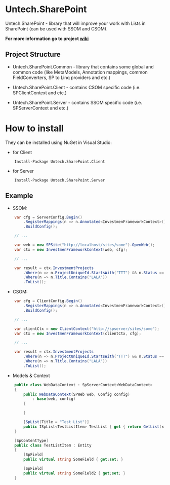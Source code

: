 # Untech.SharePoint

Untech.SharePoint - library that will improve your work with Lists in SharePoint (can be used with SSOM and CSOM).

**For more information go to project [wiki](Wiki)**

## Project Structure

* Untech.SharePoint.Common - library that contains some global and common code (like MetaModels, Annotation mappings, common FieldConverters, SP to Linq providers and etc.)

* Untech.SharePoint.Client - contains CSOM specific code (i.e. SPClientContext and etc.)

* Untech.SharePoint.Server - contains SSOM specific code (i.e. SPServerContext and etc.)

# How to install 

They can be installed using NuGet in Visual Studio:

* for Client

```
	Install-Package Untech.SharePoint.Client 
```

* for Server

```
	Install-Package Untech.SharePoint.Server
```


## Example

* SSOM:

```cs
	var cfg = ServerConfig.Begin()
		.RegisterMappings(n => n.Annotated<InvestmenFrameworkContext>())
		.BuildConfig();

	// ...

	var web = new SPSite("http://localhost/sites/some").OpenWeb();
	var ctx = new InvestmenFrameworkContext(web, cfg);

	// ...

	var result = ctx.InvestmentProjects
		.Where(n => n.ProjectUniqueId.StartsWith("TTT") && n.Status == "Approved")
		.Where(n => n.Title.Contains("LALA"))
		.ToList();
```

* CSOM:


```cs
	var cfg = ClientConfig.Begin()
		.RegisterMappings(n => n.Annotated<InvestmenFrameworkContext>())
		.BuildConfig();

	// ...

	var clientCtx = new ClientContext("http://spserver/sites/some");
	var ctx = new InvestmenFrameworkContext(clientCtx, cfg);

	// ...

	var result = ctx.InvestmentProjects
		.Where(n => n.ProjectUniqueId.StartsWith("TTT") && n.Status == "Approved")
		.Where(n => n.Title.Contains("LALA"))
		.ToList();
```

* Models & Context

```cs
	public class WebDataContext : SpServerContext<WebDataContext>
	{
		public WebDataContext(SPWeb web, Config config) 
			: base(web, config)
		{

		}

		[SpList(Title = "Test List")]
		public ISpList<TestListItem> TestList { get { return GetList(x => x.TestList); }}
	}

	[SpContentType]
	public class TestListItem : Entity
	{
		[SpField]
		public virtual string SomeField { get;set; }	 

		[SpField]
		public virtual string SomeField2 { get;set; }
	}
```